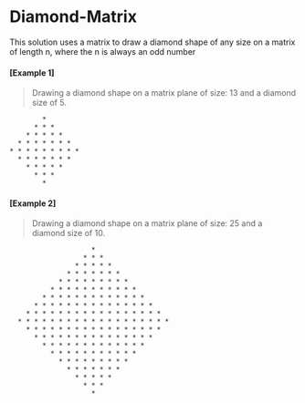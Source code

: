 # Diamond-Matrix

This solution uses a matrix to draw a diamond shape of any size on a matrix of length n, where the n is always an odd number

#### [Example 1]

> Drawing a diamond shape on a matrix plane of size: 13 and a diamond size of 5.

            *
          * * *
        * * * * *
      * * * * * * *       
    * * * * * * * * *     
      * * * * * * *       
        * * * * *
          * * *
            *

#### [Example 2]

> Drawing a diamond shape on a matrix plane of size: 25 and a diamond size of 10.


                        *
                      * * *
                    * * * * *
                  * * * * * * *
                * * * * * * * * *
              * * * * * * * * * * *
            * * * * * * * * * * * * *
          * * * * * * * * * * * * * * *
        * * * * * * * * * * * * * * * * *
      * * * * * * * * * * * * * * * * * * *       
        * * * * * * * * * * * * * * * * *         
          * * * * * * * * * * * * * * *
            * * * * * * * * * * * * *
              * * * * * * * * * * *
                * * * * * * * * *
                  * * * * * * *
                    * * * * *
                      * * *
                        *


